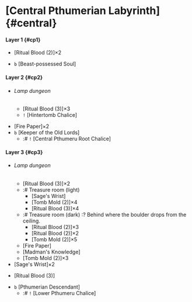 # [Central Pthumerian Labyrinth] {#central}

#### Layer 1 {#cp1}
- [Ritual Blood (2)]×2
+ `b` [Beast-possessed Soul]

#### Layer 2 {#cp2}
- ###### Lamp dungeon
  - [Ritual Blood (3)]×3
  - `!` [Hintertomb Chalice]
+ [Fire Paper]×2
+ `b` [Keeper of the Old Lords]
  - :# `!` [Central Pthumeru Root Chalice]

#### Layer 3 {#cp3}
+ ###### Lamp dungeon
  - [Ritual Blood (3)]×2
  + :# Treasure room (light)
    - [Sage's Wrist]
    - [Tomb Mold (2)]×4
    - [Ritual Blood (3)]×4
  + :# Treasure room (dark)
    :? Behind where the boulder drops from the ceiling.
    - [Ritual Blood (2)]×3
    - [Ritual Blood (2)]×2
    - [Tomb Mold (2)]×5
  + [Fire Paper]
  - [Madman's Knowledge]
  - [Tomb Mold (2)]×3
+ [Sage's Wrist]×2
- [Ritual Blood (3)]
+ `b` [Pthumerian Descendant]
  - :# `!` [Lower Pthumeru Chalice]


